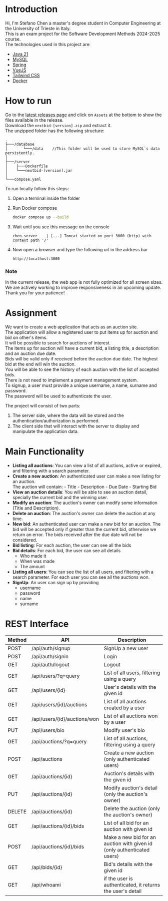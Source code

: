 # Introduction

Hi, I'm Stefano Chen a master's degree student in Computer Engineering at the University of Trieste in Italy.\
This is an exam project for the Software Development Methods 2024-2025 course.\
The technologies used in this project are:

- [Java 21](https://www.oracle.com/it/java/technologies/downloads/#java21)
- [MySQL](https://www.mysql.com/)
- [Spring](https://spring.io/)
- [VueJS](https://vuejs.org/)
- [Tailwind CSS](https://tailwindcss.com/)
- [Docker](https://www.docker.com/)

# How to run

Go to the [latest releases page](https://github.com/stefano-chen/NextBid-Spring/releases/latest) and click on `Assets` at the bottom to show the files available in the release.\
Download the `nextbid-[version].zip` and extract it.\
The unzipped folder has the following structure:

```
.
├───/database
│       └───/data    //This folder will be used to store MySQL`s data persistently.
│
├───/server
│    ├───Dockerfile
│    └───nextbid-[version].jar
│
└───compose.yaml
```

To run locally follow this steps:

1. Open a terminal inside the folder

2. Run Docker compose

   ```bash
   docker compose up --build
   ```

3. Wait until you see this message on the console

   ```
   chen-server    | [...] Tomcat started on port 3000 (http) with context path '/'
   ```

4. Now open a browser and type the following url in the address bar

   ```
   http://localhost:3000
   ```

### Note
In the current release, the web app is not fully optimized for all screen sizes.\
We are actively working to improve responsiveness in an upcoming update. Thank you for your patience!

# Assignment

We want to create a web application that acts as an auction site.\
The application will allow a registered user to put items up for auction and bid on other's
items.\
It will be possible to search for auctions of interest.\
The items up for auction will have a current bid, a listing title, a description and an auction due date.\
Bids will be valid only if received before the auction due date. The highest bid at the end will win the auction.\
You will be able to see the history of each auction with the list of accepted
bids.\
There is not need to implement a payment management system.\
To signup, a user must provide a unique username, a name, surname and password.\
The password will be used to authenticate the user.

The project will consist of two parts:

1. The server side, where the data will be stored and the
   authentication/authorization is performed.
2. The client side that will interact with the server to display and manipulate the application data.

# Main Functionality

- **Listing all auctions**: You can view a list of all auctions, active or expired, and filtering with a search parameter.
- **Create a new auction**: An authenticated user can make a new listing for an auction.\
  The auction will contain: - Title - Description - Due Date - Starting Bid
- **View an auction details**: You will be able to see an auction detail, specially the current bid and the winning user.
- **Modify an auction**: The auction's owner can modify some information (Title and Description).
- **Delete an auction**: The auction's owner can delete the auction at any time.
- **New bid**: An authenticated user can make a new bid for an auction. The bid will be accepted only if greater than the current bid, otherwise we return an error. The bids received after the due date will not be considered.
- **Bid listing**: For each auction, the user can see all the bids
- **Bid details**: For each bid, the user can see all details
    - Who made it
    - When was made
    - The amount
- **Listing all users**: You can see the list of all users, and filtering with a search parameter. For each user you can see all the auctions won.
- **SignUp**: An user can sign up by providing
    - username
    - password
    - name
    - surname

# REST Interface

| Method | API                             | Description                                                            |
|--------|---------------------------------|------------------------------------------------------------------------|
| POST   | /api/auth/signup                | SignUp a new user                                                      |
| POST   | /api/auth/signin                | Login                                                                  |
| GET    | /api/auth/logout                | Logout                                                                 |
| GET    | /api/users/?q=query             | List of all users, filtering using a query                             |
| GET    | /api/users/{id}                 | User's details with the given id                                       |
| GET    | /api/users/{id}/auctions        | List of all auctions created by a user                                 |
| GET    | /api/users/{id}/auctions/won    | List of all auctions won by a user                                     |
| PUT    | /api/users/bio                  | Modify user's bio                                                      |
| GET    | /api/auctions/?q=query          | List of all auctions, filtering using a query                          |
| POST   | /api/auctions                   | Create a new auction (only authenticated users)                        |
| GET    | /api/auctions/{id}              | Auction's details with the given id                                    |
| PUT    | /api/auctions/{id}              | Modify auction's detail (only the auction's owner)                     |
| DELETE | /api/auctions/{id}              | Delete the auction (only the auction's owner)                          |
| GET    | /api/auctions/{id}/bids         | List of all bid for an auction with given id                           |
| POST   | /api/auctions/{id}/bids         | Make a new bid for an auction with given id (only authenticated users) |
| GET    | /api/bids/{id}                  | Bid's details with the given id                                        |
| GET    | /api/whoami                     | if the user is authenticated, it returns the user's detail             |
